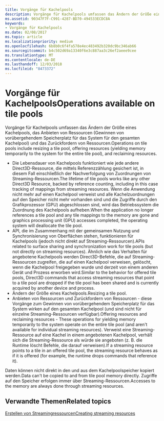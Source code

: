 ```yaml
---
title: Vorgänge für Kachelpools
description: Vorgänge für Kachelpools umfassen das Ändern der Größe eines Kachelpools, das Anbieten von Ressourcen (Gewinnen von vorübergehendem Speicherplatz für das System für den gesamten Kachelpool) und das Zurückfordern von Ressourcen.
ms.assetid: 90347F7F-C991-4287-BD70-494533ECDC8A
keywords:
- Vorgänge für Kachelpools
ms.date: 02/08/2017
ms.topic: article
ms.localizationpriority: medium
ms.openlocfilehash: 6b8b0c6f4fa578e4ec483492b320dc9bc346ab66
ms.sourcegitcommit: b4c502d69a13340f6e3c887aa3c26ef2aeee9cee
ms.translationtype: MT
ms.contentlocale: de-DE
ms.lasthandoff: 12/03/2018
ms.locfileid: "8473372"
---
```

# <a name="operations-available-on-tile-pools"></a><span data-ttu-id="e5adb-104">Vorgänge für Kachelpools</span><span class="sxs-lookup"><span data-stu-id="e5adb-104">Operations available on tile pools</span></span>


<span data-ttu-id="e5adb-105">Vorgänge für Kachelpools umfassen das Ändern der Größe eines Kachelpools, das Anbieten von Ressourcen (Gewinnen von vorübergehendem Speicherplatz für das System für den gesamten Kachelpool) und das Zurückfordern von Ressourcen.</span><span class="sxs-lookup"><span data-stu-id="e5adb-105">Operations on tile pools include resizing a tile pool, offering resources (yielding memory temporarily to the system for the entire tile pool), and reclaiming resources.</span></span>

-   <span data-ttu-id="e5adb-106">Die Lebensdauer von Kachelpools funktioniert wie jede andere Direct3D-Ressource, die mittels Referenzzählung gesichert ist, in diesem Fall einschließlich der Nachverfolgung von Zuordnungen von Streaming-Ressourcen.</span><span class="sxs-lookup"><span data-stu-id="e5adb-106">The lifetime of tile pools works like any other Direct3D Resource, backed by reference counting, including in this case tracking of mappings from streaming resources.</span></span> <span data-ttu-id="e5adb-107">Wenn die Anwendung nicht mehr auf einen Kachelpool verweist und alle Kachelzuordnungen auf den Speicher nicht mehr vorhanden sind und die Zugriffe durch den Grafikprozessor (GPU) abgeschlossen sind, wird das Betriebssystem die Zuordnung des Kachelpools aufheben.</span><span class="sxs-lookup"><span data-stu-id="e5adb-107">When the application no longer references a tile pool and any tile mappings to the memory are gone and graphics processing unit (GPU) accesses completed, the operating system will deallocate the tile pool.</span></span>
-   <span data-ttu-id="e5adb-108">API, die im Zusammenhang mit der gemeinsamen Nutzung und Synchronisierung von Oberflächen stehen, funktionieren für Kachelpools (jedoch nicht direkt auf Streaming-Ressourcen).</span><span class="sxs-lookup"><span data-stu-id="e5adb-108">APIs related to surface sharing and synchronization work for tile pools (but not directly on streaming resources).</span></span> <span data-ttu-id="e5adb-109">Ähnlich wie das Verhalten für angebotene Kachelpools werden Direct3D-Befehle, die auf Streaming-Ressourcen zugreifen, die auf einen Kachelpool verweisen, gelöscht, wenn die Kachelpool freigegeben wurde und derzeit von einem anderen Gerät und Prozess erworben wird.</span><span class="sxs-lookup"><span data-stu-id="e5adb-109">Similar to the behavior for offered tile pools, Direct3D commands that access streaming resources that point to a tile pool are dropped if the tile pool has been shared and is currently acquired by another device and process.</span></span>
-   <span data-ttu-id="e5adb-110">Ändern der Größe eines Kachelpools.</span><span class="sxs-lookup"><span data-stu-id="e5adb-110">Resizing a tile pool.</span></span>
-   <span data-ttu-id="e5adb-111">Anbieten von Ressourcen und Zurückfordern von Ressourcen - diese Vorgänge zum Gewinnen von vorübergehendem Speicherplatz für das System wirken auf den gesamten Kachelpool (und sind nicht für einzelne Streaming-Ressourcen verfügbar).</span><span class="sxs-lookup"><span data-stu-id="e5adb-111">Offering resources and reclaiming resources - These operations for yielding memory temporarily to the system operate on the entire tile pool (and aren't available for individual streaming resources).</span></span> <span data-ttu-id="e5adb-112">Verweist eine Streaming-Ressource auf eine Kachel in einem angebotenen Kachelpool, verhält sich die Streaming-Ressource als würde sie angeboten (z. B. die Runtime löscht Befehle, die darauf verweisen).</span><span class="sxs-lookup"><span data-stu-id="e5adb-112">If a streaming resource points to a tile in an offered tile pool, the streaming resource behaves as if it is offered (for example, the runtime drops commands that reference it).</span></span>

<span data-ttu-id="e5adb-113">Daten können nicht direkt in den und aus dem Kachelpoolspeicher kopiert werden.</span><span class="sxs-lookup"><span data-stu-id="e5adb-113">Data can't be copied to and from tile pool memory directly.</span></span> <span data-ttu-id="e5adb-114">Zugriffe auf den Speicher erfolgen immer über Streaming-Ressourcen.</span><span class="sxs-lookup"><span data-stu-id="e5adb-114">Accesses to the memory are always done through streaming resources.</span></span>

## <a name="span-idrelated-topicsspanrelated-topics"></a><span data-ttu-id="e5adb-115"><span id="related-topics"></span>Verwandte Themen</span><span class="sxs-lookup"><span data-stu-id="e5adb-115"><span id="related-topics"></span>Related topics</span></span>


[<span data-ttu-id="e5adb-116">Erstellen von Streamingressourcen</span><span class="sxs-lookup"><span data-stu-id="e5adb-116">Creating streaming resources</span></span>](creating-streaming-resources.md)

 

 




